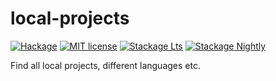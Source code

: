 # local-projects

[![Hackage](https://img.shields.io/hackage/v/local-projects.svg)](https://hackage.haskell.org/package/local-projects)
[![MIT license](https://img.shields.io/badge/license-MIT-blue.svg)](LICENSE)
[![Stackage Lts](http://stackage.org/package/local-projects/badge/lts)](http://stackage.org/lts/package/local-projects)
[![Stackage Nightly](http://stackage.org/package/local-projects/badge/nightly)](http://stackage.org/nightly/package/local-projects)

Find all local projects, different languages etc.